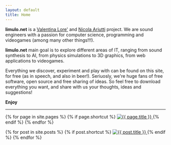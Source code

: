 ```yaml
---
layout: default
title: Home
---
```


**limulo.net** is a [Valentina Lore'](about.html) and [Nicola Ariutti](about.html) project.
We are sound engineers with a passion for computer science, programming and videogames (among many other things!!!).

**limulo.net** main goal is to explore different areas of IT, ranging from sound synthesis to AI, from physics simulations to 3D graphics, from web applications to videogames.

Everything we discover, experiment and play with can be found on this site, for free (as in speech, and also in beer!).
Seriuosly, we're huge fans of free software, open source and free sharing of ideas. So feel free to download everything you want, and share with us your thoughts, ideas and suggestions!

**Enjoy**

<hr />

<div> <!-- SHORTCUTs images -->


{% for page in site.pages %} <!-- SHORTCUTs delle pagine -->
{% if page.shortcut %}
<a href="{{ site.baseurl }}{{ page.url }}">
  <img src="{{ site.baseurl }}/assets/images/shortcuts/{{ page.shortcut }}"
     class="shortcut-image"
     alt="{{ page.title }}"
     title="{{ page.title }}" />
</a>
{% endif %}
{% endfor %}


{% for post in site.posts %}<!-- SHORTCUTs dei post -->
{% if post.shortcut %}
<a href="{{ site.baseurl }}{{ post.url }}">
  <img src="{{ site.baseurl }}/assets/images/shortcuts/{{ post.shortcut }}"
     class="shortcut-image"
     alt="{{ post.title }}"
     title="{{ post.title }}" />
</a>
{% endif %}
{% endfor %}

</div>

<!-- La parte sottostante è da eliminare

<div class="pagination">
  {% if paginator.next_page %}
    <a class="pagination-item older" href="{{ site.baseurl }}page{{paginator.next_page}}">Older</a>
  {% else %}
    <span class="pagination-item older">Older</span>
  {% endif %}
  {% if paginator.previous_page %}
    {% if paginator.page == 2 %}
      <a class="pagination-item newer" href="{{ site.baseurl }}">Newer</a>
    {% else %}
      <a class="pagination-item newer" href="{{ site.baseurl }}page{{paginator.previous_page}}">Newer</a>
    {% endif %}
  {% else %}
    <span class="pagination-item newer">Newer</span>
  {% endif %}
</div>
-->
